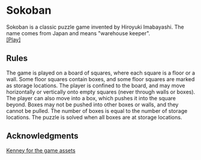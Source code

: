 # Sokoban
Sokoban is a classic puzzle game invented by Hiroyuki Imabayashi. The name comes from Japan and means "warehouse keeper".\
[[Play]](https://feldhaus.github.io/phaser-prototypes/?&game=sokoban)

## Rules
The game is played on a board of squares, where each square is a floor or a wall. Some floor squares contain boxes, and some floor squares are marked as storage locations.
The player is confined to the board, and may move horizontally or vertically onto empty squares (never through walls or boxes). The player can also move into a box, which pushes it into the square beyond. Boxes may not be pushed into other boxes or walls, and they cannot be pulled. The number of boxes is equal to the number of storage locations. The puzzle is solved when all boxes are at storage locations.

## Acknowledgments
[Kenney for the game assets](https://twitter.com/kenneynl)
